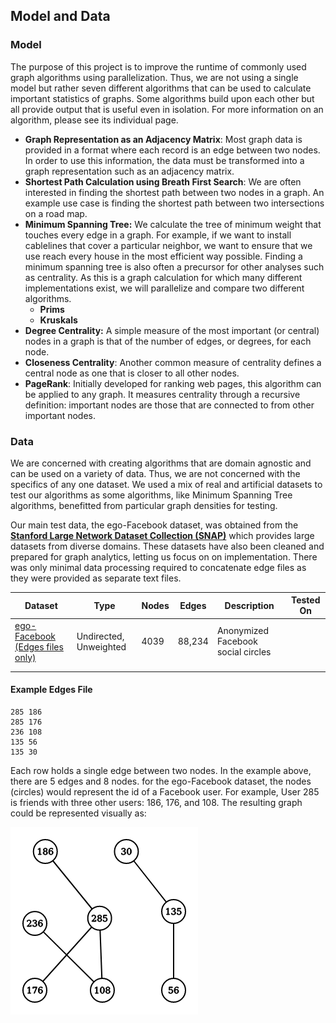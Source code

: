 ## Model and Data

### Model

The purpose of this project is to improve the runtime of commonly used graph algorithms using parallelization. Thus, we are not using a single model but rather seven different algorithms that can be used to calculate important statistics of graphs. Some algorithms build upon each other but all provide output that is useful even in isolation. For more information on an algorithm, please see its individual page. 

- **Graph Representation as an Adjacency Matrix**: Most graph data is provided in a format where each record is an edge between two nodes. In order to use this information, the data must be transformed into a graph representation such as an adjacency matrix. 
- **Shortest Path Calculation using Breath First Search**: We are often interested in finding the shortest path between two nodes in a graph. An example use case is finding the shortest path between two intersections on a road map. 
- **Minimum Spanning Tree:** We calculate the tree of minimum weight that touches every edge in a graph. For example, if we want to install cablelines that cover a particular neighbor, we want to ensure that we use reach every house in the most efficient way possible. Finding a minimum spanning tree is also often a precursor for other analyses such as centrality. As this is a graph calculation for which many different implementations exist, we will parallelize and compare two different algorithms. 
  - **Prims**
  - **Kruskals**
- **Degree Centrality:** A simple measure of the most important (or central) nodes in a graph is that of the number of edges, or degrees, for each node. 
- **Closeness Centrality**: Another common measure of centrality defines a central node as one that is closer to all other nodes. 
- **PageRank**: Initially developed for ranking web pages, this algorithm can be applied to any graph. It measures centrality through a recursive definition: important nodes are those that are connected to from other important nodes. 

### Data

We are concerned with creating algorithms that are domain agnostic and can be used on a variety of data. Thus, we are not concerned with the specifics of any one dataset. We used a mix of real and artificial datasets to test our algorithms as some algorithms, like Minimum Spanning Tree algorithms, benefitted from particular graph densities for testing. 

Our main test data, the ego-Facebook dataset, was obtained from the **[Stanford Large Network Dataset Collection (SNAP)](https://snap.stanford.edu/data/index.html)** which provides large datasets from diverse domains. These datasets have also been cleaned and prepared for graph analytics, letting us focus on on implementation. There was only minimal data processing required to concatenate edge files as they were provided as separate text files. 

| Dataset                                                      | Type                   | Nodes | Edges  | Description                        | Tested On |
| ------------------------------------------------------------ | ---------------------- | ----- | ------ | ---------------------------------- | --------- |
| [ego-Facebook (Edges files only)](https://snap.stanford.edu/data/ego-Facebook.html) | Undirected, Unweighted | 4039  | 88,234 | Anonymized Facebook social circles |           |
|                                                              |                        |       |        |                                    |           |
|                                                              |                        |       |        |                                    |           |

#### Example Edges File

```
285 186
285 176
236 108
135 56
135 30
```

Each row holds a single edge between two nodes. In the example above, there are 5 edges and 8 nodes. for the ego-Facebook dataset, the nodes (circles) would represent the id of a Facebook user. For example, User 285 is friends with three other users: 186, 176, and 108. The resulting graph could be represented visually as:

![graph](graph.png)
